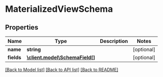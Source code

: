# MaterializedViewSchema

## Properties
Name | Type | Description | Notes
------------ | ------------- | ------------- | -------------
**name** | **string** |  | [optional] 
**fields** | [**\client.model\SchemaField[]**](SchemaField.md) |  | [optional] 

[[Back to Model list]](../README.md#documentation-for-models) [[Back to API list]](../README.md#documentation-for-api-endpoints) [[Back to README]](../README.md)


